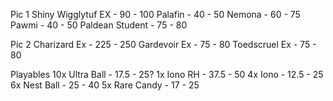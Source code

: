Pic 1
Shiny Wigglytuf EX - 90 - 100
Palafin - 40 - 50
Nemona - 60 - 75
Pawmi - 40 - 50
Paldean Student - 75 - 80

Pic 2
Charizard Ex - 225 - 250
Gardevoir Ex - 75 - 80 
Toedscruel Ex - 75 - 80 

Playables
10x Ultra Ball - 17.5 - 25?
1x Iono RH - 37.5 - 50
4x Iono - 12.5 - 25
6x Nest Ball - 25 - 40
5x Rare Candy - 17 - 25